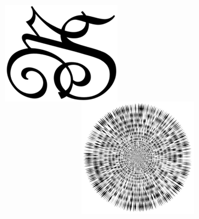 <img src="MSlogo.svg" min-width="300px" max-width="300px" width="300px" align="left" alt="MS Logo">


<img src="Abstract-Vortex-33-Variation-2.svg" min-width="300px" max-width="300px" width="300px" align="right" alt="AbstractVortex">
